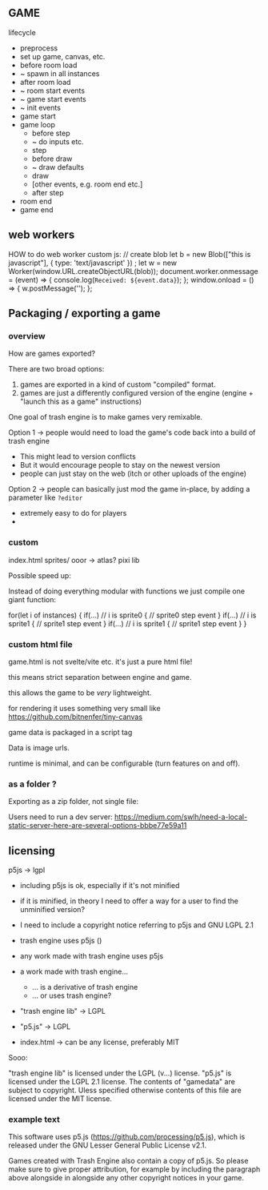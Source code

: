
## GAME

lifecycle

- preprocess
- set up game, canvas, etc.
- before room load
- ~ spawn in all instances
- after room load
- ~ room start events
- ~ game start events
- ~ init events
- game start
- game loop
  - before step
  - ~ do inputs etc.
  - step
  - before draw
  - ~ draw defaults
  - draw
  - [other events, e.g. room end etc.]
  - after step
- room end
- game end  


## web workers ##
HOW to do web worker custom js:
// create blob
let b = new Blob(["this is javascript"], { type: 'text/javascript' }) ;
let w = new Worker(window.URL.createObjectURL(blob));
document.worker.onmessage = (event) => {
  console.log(`Received: ${event.data}`);
};
window.onload = () => { w.postMessage(''); };


## Packaging / exporting a game ##

### overview ###

How are games exported?

There are two broad options: 
1. games are exported in a kind of custom "compiled" format.
2. games are just a differently configured version of the engine (engine + "launch this as a game" instructions)

One goal of trash engine is to make games very remixable.

Option 1 -> people would need to load the game's code back into a build of trash engine
 - This might lead to version conflicts
 - But it would encourage people to stay on the newest version
 - people can just stay on the web (itch or other uploads of the engine)

Option 2 -> people can basically just mod the game in-place, by adding a parameter like `?editor`
 - extremely easy to do for players
 - 

### custom
index.html
sprites/
ooor -> atlas?
pixi lib

Possible speed up:

Instead of doing everything modular with functions we just compile one giant function:

for(let i of instances) {
  if(...) // i is sprite0 
  { // sprite0 step event }
  if(...) // i is sprite1 
  { // sprite1 step event }
  if(...) // i is sprite1 
  { // sprite1 step event }
}


### custom html file

game.html is not svelte/vite etc.
it's just a pure html file!

this means strict separation between engine and game.

this allows the game to be _very_ lightweight.

for rendering it uses something very small like https://github.com/bitnenfer/tiny-canvas

game data is packaged in a script tag

Data is image urls.

runtime is minimal, and can be configurable (turn features on and off).


### as a folder ? ###

Exporting as a zip folder, not single file: 

Users need to run a dev server:
https://medium.com/swlh/need-a-local-static-server-here-are-several-options-bbbe77e59a11



## licensing ##

p5js -> lgpl
- including p5js is ok, especially if it's not minified
- if it is minified, in theory I need to offer a way for a user to find the unminified version?
- I need to include a copyright notice referring to p5js and GNU LGPL 2.1
 
- trash engine uses p5js ()
- any work made with trash engine uses p5js
- a work made with trash engine...
  - ... is a derivative of trash engine
  - ... or uses trash engine?

- "trash engine lib" -> LGPL
- "p5.js" -> LGPL
- index.html -> can be any license, preferably MIT

Sooo:

"trash engine lib" is licensed under the LGPL (v...) license.
"p5.js" is licensed under the LGPL 2.1 license.
The contents of "gamedata" are subject to copyright.
Uless specified otherwise contents of this file are licensed under the MIT license.

### example text ###

This software uses p5.js (https://github.com/processing/p5.js), which is released under the GNU Lesser General Public License v2.1. 

Games created with Trash Engine also contain a copy of p5.js. So please make sure to give proper attribution, for example by including the paragraph above alongside in alongside any other copyright notices in your game.
